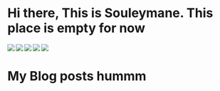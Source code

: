 # Hi there, This is Souleymane. This place is empty for now 

<img align="left" wifth="47%" src="https://github-readme-stats.vercel.app/api?username=souley393&show_icons=true&theme=radical" />

<img align="left" wifth="47%" src="https://github-readme-stats.vercel.app/api/top-langs/?username=souley393&layout=compact" />

<img align="left" src="https://img.shields.io/badge/jupyter-%23FA0F00.svg?style=for-the-badge&logo=jupyter&logoColor=white" />
<img align="left" src="https://img.shields.io/badge/python-3670A0?style=for-the-badge&logo=python&logoColor=ffdd54"/>
<img src="https://img.shields.io/badge/java-%23ED8B00.svg?style=for-the-badge&logo=java&logoColor=white"/>

# My Blog posts hummm
<!-- BLOG-POST-LIST:START -->
<!-- BLOG-POST-LIST:END -->